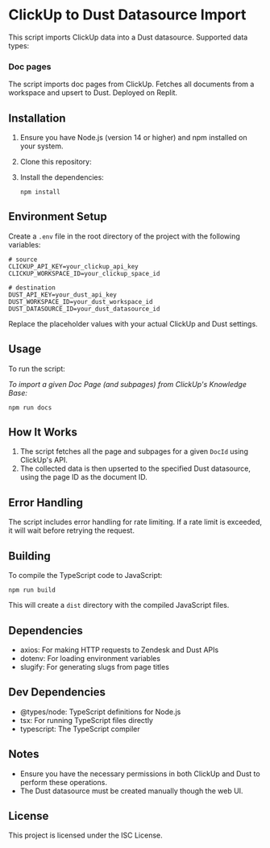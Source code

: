 # ClickUp to Dust Datasource Import

This script imports ClickUp data into a Dust datasource.
Supported data types:

### Doc pages
The script imports doc pages from ClickUp.
Fetches all documents from a workspace and upsert to Dust.
Deployed on Replit.

## Installation

1. Ensure you have Node.js (version 14 or higher) and npm installed on your system.

2. Clone this repository:

3. Install the dependencies:
   ```
   npm install
   ```

## Environment Setup

Create a `.env` file in the root directory of the project with the following variables:

```
# source
CLICKUP_API_KEY=your_clickup_api_key
CLICKUP_WORKSPACE_ID=your_clickup_space_id

# destination
DUST_API_KEY=your_dust_api_key
DUST_WORKSPACE_ID=your_dust_workspace_id
DUST_DATASOURCE_ID=your_dust_datasource_id
```

Replace the placeholder values with your actual ClickUp and Dust settings.

## Usage

To run the script:

*To import a given Doc Page (and subpages) from ClickUp's Knowledge Base:*
```
npm run docs
```

## How It Works

1. The script fetches all the page and subpages for a given `DocId` using ClickUp's API.
2. The collected data is then upserted to the specified Dust datasource, using the page ID as the document ID.

## Error Handling

The script includes error handling for rate limiting. If a rate limit is exceeded, it will wait before retrying the request.

## Building

To compile the TypeScript code to JavaScript:

```
npm run build
```

This will create a `dist` directory with the compiled JavaScript files.

## Dependencies

- axios: For making HTTP requests to Zendesk and Dust APIs
- dotenv: For loading environment variables
- slugify: For generating slugs from page titles

## Dev Dependencies

- @types/node: TypeScript definitions for Node.js
- tsx: For running TypeScript files directly
- typescript: The TypeScript compiler

## Notes

- Ensure you have the necessary permissions in both ClickUp and Dust to perform these operations.
- The Dust datasource must be created manually though the web UI.

## License

This project is licensed under the ISC License.

